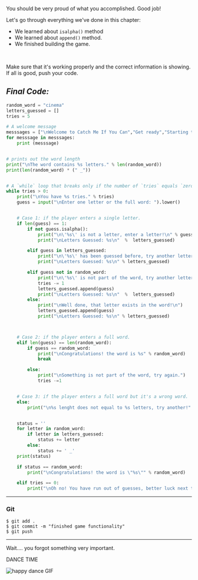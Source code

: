 ﻿You should be very proud of what you accomplished. Good job!


Let's go through everything we've done in this chapter:

 - We learned about  `isalpha()` method
 - We learned about  `append()`  method.
 - We finished building the game.

<br>

Make sure that it's working properly and the correct information is showing. If all is good, push your code.

## ***Final Code:***

```python
random_word = "cinema"
letters_guessed = []
tries = 5

# A welcome message
messsages = ["\nWelcome to Catch Me If You Can","Get ready","Starting the game...","Selecting a word..."]
for messsage in messsages:
    print (messsage)


# prints out the word length
print("\nThe word contains %s letters." % len(random_word))
print(len(random_word) * (" _"))


# A `while` loop that breaks only if the number of `tries` equals `zero`
while tries > 0:
    print("\nYou have %s tries." % tries)
    guess = input("\nEnter one letter or the full word: ").lower()


    # Case 1: if the player enters a single letter.
    if len(guess) == 1:
        if not guess.isalpha():
            print("\n\'%s\' is not a letter, enter a letter!\n" % guess)
            print("\nLetters Guessed: %s\n"  %  letters_guessed)

        elif guess in letters_guessed:
            print("\n\'%s\' has been guessed before, try another letter.\n" % guess)
            print("\nLetters Guessed: %s\n" % letters_guessed)

        elif guess not in random_word:
            print("\n\'%s\' is not part of the word, try another letter.\n" % guess)
            tries -= 1
            letters_guessed.append(guess)
            print("\nLetters Guessed: %s\n"  %  letters_guessed)
        else:
            print("\nWell done, that letter exists in the word!\n")
            letters_guessed.append(guess)
            print("\nLetters Guessed: %s\n" % letters_guessed)



    # Case 2: if the player enters a full word.
    elif len(guess) == len(random_word):
        if guess == random_word:
            print("\nCongratulations! the word is %s" % random_word)
            break

        else:
            print("\nSomething is not part of the word, try again.")
            tries -=1


    # Case 3: if the player enters a full word but it's a wrong word.
    else:
        print("\n%s lenght does not equal to %s letters, try another!" % (guess,len(random_word)))


    status = ''
    for letter in random_word:
        if letter in letters_guessed:
            status += letter
        else:
            status += ' _'
    print(status)

    if status == random_word:
        print("\nCongratulations! the word is \"%s\"" % random_word)

    elif tries == 0:
        print("\nOh no! You have run out of guesses, better luck next time! The word is \"%s\"" % random_word)
```

---

### Git


```
$ git add .
$ git commit -m "finished game functionality"
$ git push
```

----------

Wait.... you forgot something very important.

DANCE TIME

![happy dance GIF](https://media0.giphy.com/media/14qb1Uhf40ndw4/200.webp?cid=ecf05e4764867528fc2eb559da7e5686d6aa874edbf2a666&rid=200.webp)



